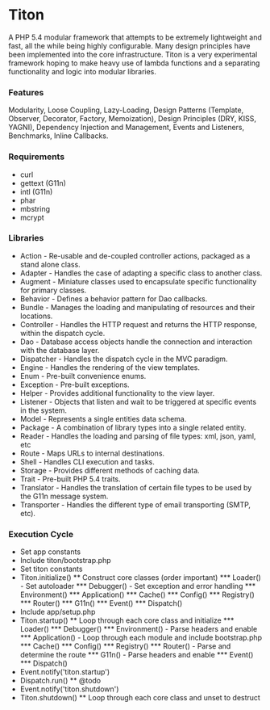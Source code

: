 # Titon #

A PHP 5.4 modular framework that attempts to be extremely lightweight and fast, all the while being highly configurable. Many design principles have been implemented into the core infrastructure. Titon is a very experimental framework hoping to make heavy use of lambda functions and a separating functionality and logic into modular libraries.

### Features ###

Modularity, Loose Coupling, Lazy-Loading, Design Patterns (Template, Observer, Decorator, Factory, Memoization), Design Principles (DRY, KISS, YAGNI), Dependency Injection and Management, Events and Listeners, Benchmarks, Inline Callbacks.

### Requirements ###

* curl
* gettext (G11n)
* intl (G11n)
* phar
* mbstring
* mcrypt

### Libraries ###

* Action - Re-usable and de-coupled controller actions, packaged as a stand alone class.
* Adapter - Handles the case of adapting a specific class to another class.
* Augment - Miniature classes used to encapsulate specific functionality for primary classes.
* Behavior - Defines a behavior pattern for Dao callbacks.
* Bundle - Manages the loading and manipulating of resources and their locations.
* Controller - Handles the HTTP request and returns the HTTP response, within the dispatch cycle.
* Dao - Database access objects handle the connection and interaction with the database layer.
* Dispatcher - Handles the dispatch cycle in the MVC paradigm.
* Engine - Handles the rendering of the view templates.
* Enum - Pre-built convenience enums.
* Exception - Pre-built exceptions.
* Helper - Provides additional functionality to the view layer.
* Listener - Objects that listen and wait to be triggered at specific events in the system.
* Model - Represents a single entities data schema.
* Package - A combination of library types into a single related entity.
* Reader - Handles the loading and parsing of file types: xml, json, yaml, etc
* Route - Maps URLs to internal destinations.
* Shell - Handles CLI execution and tasks.
* Storage - Provides different methods of caching data.
* Trait - Pre-built PHP 5.4 traits.
* Translator - Handles the translation of certain file types to be used by the G11n message system.
* Transporter - Handles the different type of email transporting (SMTP, etc).

### Execution Cycle ###

* Set app constants
* Include titon/bootstrap.php
* Set titon constants
* Titon.initialize()
** Construct core classes (order important)
*** Loader() - Set autoloader
*** Debugger() - Set exception and error handling
*** Environment()
*** Application()
*** Cache()
*** Config()
*** Registry()
*** Router()
*** G11n()
*** Event()
*** Dispatch()
* Include app/setup.php
* Titon.startup()
** Loop through each core class and initialize
*** Loader()
*** Debugger()
*** Environment() - Parse headers and enable
*** Application() - Loop through each module and include bootstrap.php
*** Cache()
*** Config()
*** Registry()
*** Router() - Parse and determine the route
*** G11n() - Parse headers and enable
*** Event()
*** Dispatch()
* Event.notify('titon.startup')
* Dispatch.run()
** @todo
* Event.notify('titon.shutdown')
* Titon.shutdown()
** Loop through each core class and unset to destruct